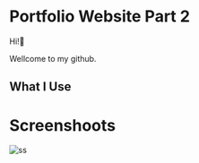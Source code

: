 # Portfolio Website Part 2

<p>Hi!👋</p>
<p>Wellcome to my github.</p>


<h2>What I Use</h2>

# Screenshoots
![ss](https://user-images.githubusercontent.com/84588706/152104379-b4028b45-0f17-4775-aa15-31126a148c8e.jpeg)

